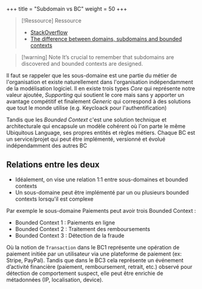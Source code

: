 +++
title = "Subdomain vs BC"
weight = 50
+++

> [!Ressource] Ressource
> - [StackOverflow](https://stackoverflow.com/questions/73077578/what-actually-is-a-subdomain-in-domain-driven-design/73080428#73080428)
> - [The difference between domains, subdomains and bounded contexts](https://ddd-practitioners.com/2023/03/07/the-difference-between-domains-subdomains-and-bounded-contexts/)

> [!warning] Note
> It’s crucial to remember that subdomains are discovered and bounded contexts are designed.

Il faut se rappeler que les sous-domaine est une partie du métier de l'organisation et existe naturellement dans l'organisation indépendamment de la modélisation logiciel. Il en existe trois types *Core* qui représente notre valeur ajoutée, *Supporting* qui soutient le core mais sans y apporter un avantage compétitif et finalement *Generic* qui correspond à des solutions que tout le monde utilise (e.g. Keycloack pour l'authentification)

Tandis que les *Bounded Context* c'est une solution technique et architecturale qui encapsule un modèle cohérent où l'on parte le même Ubiquitous Language, ses propres entités et règles métiers. Chaque BC est un service/projet qui peut être implémenté, versionné et évolué indépendamment des autres BC

## Relations entre les deux
- Idéalement, on vise une relation 1:1 entre sous-domaines et bounded contexts
- Un sous-domaine peut être implémenté par un ou plusieurs bounded contexts lorsqu'il est complexe


Par exemple le sous-domaine Paiements peut avoir trois Bounded Context :
  - Bounded Context 1 : Paiements en ligne
  - Bounded Context 2 : Traitement des remboursements
  - Bounded Context 3 : Détection de la fraude

Où la notion de `Transaction` dans le BC1 représente une opération de paiement initiée par un utilisateur via une plateforme de paiement (ex: Stripe, PayPal). Tandis que dans le BC3 cela représente un événement d’activité financière (paiement, remboursement, retrait, etc.) observé pour détection de comportement suspect, elle peut être enrichie de métadonnées (IP, localisation, device).